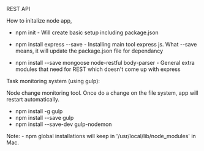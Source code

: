 REST API

How to initalize node app,
- npm init - Will create basic setup including package.json
- npm install express --save - Installing main tool express js. What --save means, it will update the package.json file for dependancy

- npm install --save mongoose node-restful body-parser - General extra modules that need for REST which doesn't come up with express

Task monitoring system (using gulp):

Node change monitoring tool. Once do a change on the file system, app will restart automatically.

- npm install -g gulp
- npm install --save gulp
- npm install --save-dev gulp-nodemon

Note: 
    - npm global installations will keep in '/usr/local/lib/node_modules' in Mac.